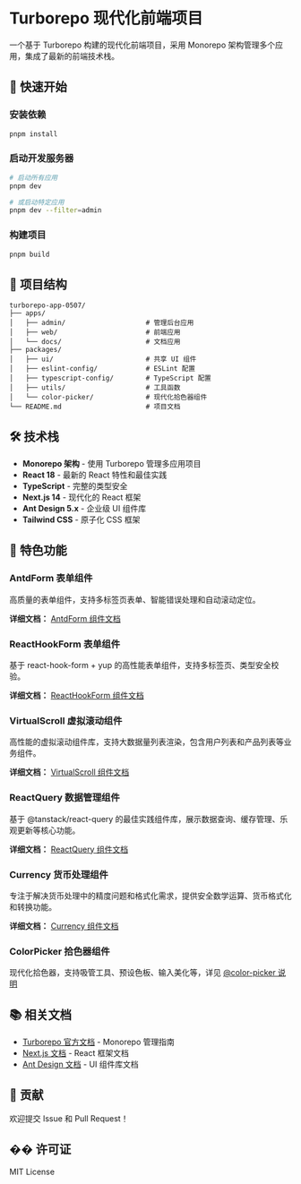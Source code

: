 # Turborepo 现代化前端项目

一个基于 Turborepo 构建的现代化前端项目，采用 Monorepo 架构管理多个应用，集成了最新的前端技术栈。

## 🚀 快速开始

### 安装依赖

```bash
pnpm install
```

### 启动开发服务器

```bash
# 启动所有应用
pnpm dev

# 或启动特定应用
pnpm dev --filter=admin
```

### 构建项目

```bash
pnpm build
```

## 📁 项目结构

```
turborepo-app-0507/
├── apps/
│   ├── admin/                    # 管理后台应用
│   ├── web/                      # 前端应用
│   └── docs/                     # 文档应用
├── packages/
│   ├── ui/                       # 共享 UI 组件
│   ├── eslint-config/            # ESLint 配置
│   ├── typescript-config/        # TypeScript 配置
│   ├── utils/                    # 工具函数
│   └── color-picker/             # 现代化拾色器组件
└── README.md                     # 项目文档
```

## 🛠️ 技术栈

- **Monorepo 架构** - 使用 Turborepo 管理多应用项目
- **React 18** - 最新的 React 特性和最佳实践
- **TypeScript** - 完整的类型安全
- **Next.js 14** - 现代化的 React 框架
- **Ant Design 5.x** - 企业级 UI 组件库
- **Tailwind CSS** - 原子化 CSS 框架

## 🎯 特色功能

### AntdForm 表单组件

高质量的表单组件，支持多标签页表单、智能错误处理和自动滚动定位。

**详细文档：** [AntdForm 组件文档](./apps/admin/app/components/AntdForm/README.md)

### ReactHookForm 表单组件

基于 react-hook-form + yup 的高性能表单组件，支持多标签页、类型安全校验。

**详细文档：** [ReactHookForm 组件文档](./apps/admin/app/components/ReactHookForm/README.md)

### VirtualScroll 虚拟滚动组件

高性能的虚拟滚动组件库，支持大数据量列表渲染，包含用户列表和产品列表等业务组件。

**详细文档：** [VirtualScroll 组件文档](./apps/admin/app/components/VirtualScroll/README.md)

### ReactQuery 数据管理组件

基于 @tanstack/react-query 的最佳实践组件库，展示数据查询、缓存管理、乐观更新等核心功能。

**详细文档：** [ReactQuery 组件文档](./apps/admin/app/components/ReactQuery/README.md)

### Currency 货币处理组件

专注于解决货币处理中的精度问题和格式化需求，提供安全数学运算、货币格式化和转换功能。

**详细文档：** [Currency 组件文档](./apps/admin/app/components/Currency/README.md)

### ColorPicker 拾色器组件

现代化拾色器，支持吸管工具、预设色板、输入美化等，详见 [@color-picker 说明](./packages/color-picker/README.md)

## 📚 相关文档

- [Turborepo 官方文档](https://turborepo.com/docs) - Monorepo 管理指南
- [Next.js 文档](https://nextjs.org/docs) - React 框架文档
- [Ant Design 文档](https://ant.design/docs/react/introduce-cn) - UI 组件库文档

## 🤝 贡献

欢迎提交 Issue 和 Pull Request！

## �� 许可证

MIT License
